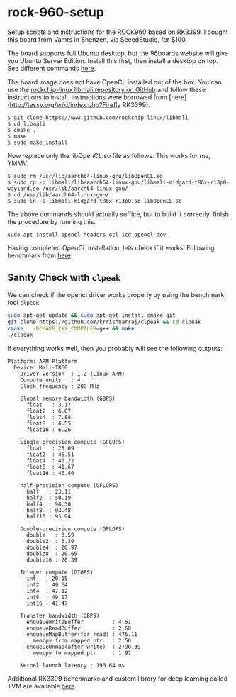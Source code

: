 # rock-960-setup
Setup scripts and instructions for the ROCK960 based on RK3399. I bought this board from Vamrs in Shenzen, via SeeedStudio, for $100.

The board supports full Ubuntu desktop, but the 96boards website will give you Ubuntu Server Edition. Install this first, then install a desktop on top. See different commands [here](https://www.linuxtrainingacademy.com/install-desktop-on-ubuntu-server/).

The board image does not have OpenCL installed out of the box. You can use the [rockchip-linux libmali repository on GitHub](https://www.github.com/rockchip-linux/libmali) and follow these instructions to install. Instructions were borrowed from [here](http://tessy.org/wiki/index.php?Firefly RK3399).

```
$ git clone https://www.github.com/rockchip-linux/libmali
$ cd libmali
$ cmake .
$ make
$ sudo make install
```

Now replace only the libOpenCL.so file as follows. This works for me, YMMV.

```
$ sudo rm /usr/lib/aarch64-linux-gnu/libOpenCL.so
$ sudo cp -p libmali/lib/aarch64-linux-gnu/libmali-midgard-t86x-r13p0-wayland.so /usr/lib/aarch64-linux-gnu/
$ cd /usr/lib/aarch64-linux-gnu/
$ sudo ln -s libmali-midgard-t86x-r13p0.so libOpenCL.so
```

The above commands should actually suffice, but to build it correctly, finish the procedure by running this.

```
sudo apt install opencl-headers ocl-icd-opencl-dev
```

Having completed OpenCL installation, lets check if it works! Following benchmark from [here](https://gist.github.com/mli/585aed2cec0b5178b1a510f9f236afa2).

## Sanity Check with `clpeak`

We can check if the opencl driver works properly by using the benchmark tool `clpeak`

```bash
sudo apt-get update && sudo apt-get install cmake git
git clone https://github.com/krrishnarraj/clpeak && cd clpeak
cmake . -DCMAKE_CXX_COMPILER=g++ && make
./clpeak
```

If everything works well, then you probably will see the following outputs:

```
Platform: ARM Platform
  Device: Mali-T860
    Driver version  : 1.2 (Linux ARM)
    Compute units   : 4
    Clock frequency : 200 MHz

    Global memory bandwidth (GBPS)
      float   : 3.17
      float2  : 6.07
      float4  : 7.88
      float8  : 6.55
      float16 : 6.26

    Single-precision compute (GFLOPS)
      float   : 25.09
      float2  : 45.51
      float4  : 46.22
      float8  : 41.67
      float16 : 46.40

    half-precision compute (GFLOPS)
      half   : 23.11
      half2  : 50.19
      half4  : 98.30
      half8  : 93.48
      half16 : 93.94

    Double-precision compute (GFLOPS)
      double   : 3.59
      double2  : 3.30
      double4  : 20.97
      double8  : 20.65
      double16 : 20.39

    Integer compute (GIOPS)
      int   : 20.15
      int2  : 49.64
      int4  : 47.12
      int8  : 49.17
      int16 : 41.47

    Transfer bandwidth (GBPS)
      enqueueWriteBuffer         : 4.61
      enqueueReadBuffer          : 2.60
      enqueueMapBuffer(for read) : 475.11
        memcpy from mapped ptr   : 2.50
      enqueueUnmap(after write)  : 2790.39
        memcpy to mapped ptr     : 1.92

    Kernel launch latency : 190.64 us
```

Additional RK3399 benchmarks and custom library for deep learning called TVM are available [here](http://lmzheng.net/posts/2018/01/opt-arm-mali).
